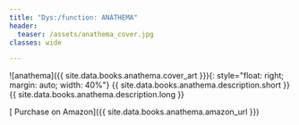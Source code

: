 ```yaml
---
title: "Dys:/function: ANATHEMA"
header:
  teaser: /assets/anathema_cover.jpg
classes: wide

---
```


![anathema]({{ site.data.books.anathema.cover_art }}){: style="float: right; margin: auto; width: 40%"}
{{ site.data.books.anathema.description.short }}
{{ site.data.books.anathema.description.long }}

 [<i class='fa fa-shopping-cart'></i> Purchase on Amazon]({{ site.data.books.anathema.amazon_url }})
